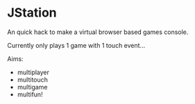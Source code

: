 JStation
=========

An quick hack to make a virtual browser based games console.

Currently only plays 1 game with 1 touch event...

Aims:

* multiplayer
* multitouch
* multigame
* multifun!
